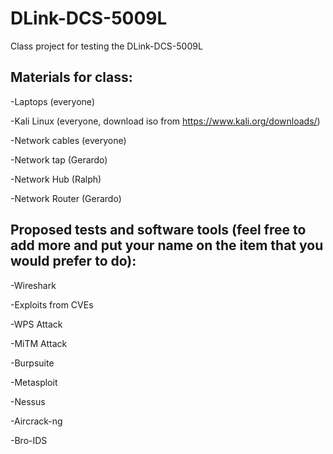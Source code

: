 # DLink-DCS-5009L
Class project for testing the DLink-DCS-5009L

## Materials for class:
 
 -Laptops (everyone)
 
 -Kali Linux (everyone, download iso from https://www.kali.org/downloads/)
 
 -Network cables (everyone)
 
 -Network tap (Gerardo)
 
 -Network Hub (Ralph)
 
 -Network Router (Gerardo)

## Proposed tests and software tools (feel free to add more and put your name on the item that you would prefer to do):

 -Wireshark
 
 -Exploits from CVEs
 
 -WPS Attack
 
 -MiTM Attack
 
 -Burpsuite
 
 -Metasploit
 
 -Nessus
 
 -Aircrack-ng
 
 -Bro-IDS
